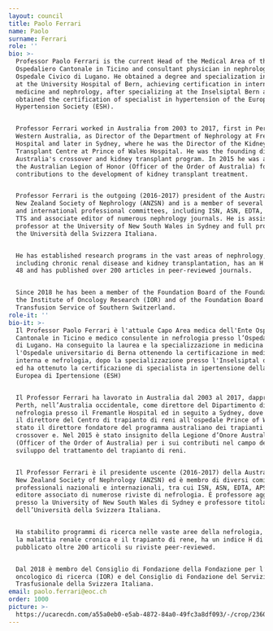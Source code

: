 ```yaml
---
layout: council
title: Paolo Ferrari
name: Paolo
surname: Ferrari
role: ''
bio: >-
  Professor Paolo Ferrari is the current Head of the Medical Area of the Ente
  Ospedaliero Cantonale in Ticino and consultant physician in nephrology at the
  Ospedale Civico di Lugano. He obtained a degree and specialization in medicine
  at the University Hospital of Bern, achieving certification in internal
  medicine and nephrology, after specializing at the Inselsiptal Bern and
  obtained the certification of specialist in hypertension of the European
  Hypertension Society (ESH).


  Professor Ferrari worked in Australia from 2003 to 2017, first in Perth,
  Western Australia, as Director of the Department of Nephrology at Fremantle
  Hospital and later in Sydney, where he was the Director of the Kidney
  Transplant Centre at Prince of Wales Hospital. He was the founding director of
  Australia's crossover and kidney transplant program. In 2015 he was awarded
  the Australian Legion of Honor (Officer of the Order of Australia) for his
  contributions to the development of kidney transplant treatment.


  Professor Ferrari is the outgoing (2016-2017) president of the Australian and
  New Zealand Society of Nephrology (ANZSN) and is a member of several national
  and international professional committees, including ISN, ASN, EDTA, APSN and
  TTS and associate editor of numerous nephrology journals. He is assistant
  professor at the University of New South Wales in Sydney and full professor at
  the Università della Svizzera Italiana.


  He has established research programs in the vast areas of nephrology,
  including chronic renal disease and kidney transplantation, has an H index of
  48 and has published over 200 articles in peer-reviewed journals.


  Since 2018 he has been a member of the Foundation Board of the Foundation for
  the Institute of Oncology Research (IOR) and of the Foundation Board of the
  Transfusion Service of Southern Switzerland.
role-it: ''
bio-it: >-
  Il Professor Paolo Ferrari è l'attuale Capo Area medica dell'Ente Ospedaliero
  Cantonale in Ticino e medico consulente in nefrologia presso l’Ospedale Civico
  di Lugano. Ha conseguito la laurea e la specializzazione in medicina presso
  l'Ospedale universitario di Berna ottenendo la certificazione in medicina
  interna e nefrologia, dopo la specializzazione presso l'Inselsiptal di Berna
  ed ha ottenuto la certificazione di specialista in ipertensione della Società
  Europea di Ipertensione (ESH)


  Il Professor Ferrari ha lavorato in Australia dal 2003 al 2017, dapprima a
  Perth, nell’Australia occidentale, come direttore del Dipartimento di
  nefrologia presso il Fremantle Hospital ed in seguito a Sydney, dove è stato
  il direttore del Centro di trapianto di reni all'ospedale Prince of Wales. È
  stato il direttore fondatore del programma australiano dei trapianti di reni
  crossover e. Nel 2015 è stato insignito della Legione d’Onore Australiana
  (Officer of the Order of Australia) per i sui contributi nel campo dello
  sviluppo del trattamento del trapianto di reni.


  Il Professor Ferrari è il presidente uscente (2016-2017) della Australian and
  New Zealand Society of Nephrology (ANZSN) ed è membro di diversi comitati
  professionali nazionali e internazionali, tra cui ISN, ASN, EDTA, APSN e TTS e
  editore associato di numerose riviste di nefrologia. È professore aggiunto
  presso la University of New South Wales di Sydney e professore titolare
  dell’Università della Svizzera Italiana.


  Ha stabilito programmi di ricerca nelle vaste aree della nefrologia, tra cui
  la malattia renale cronica e il trapianto di rene, ha un indice H di 48 e ha
  pubblicato oltre 200 articoli su riviste peer-reviewed.


  Dal 2018 è membro del Consiglio di Fondazione della Fondazione per l’Istituto
  oncologico di ricerca (IOR) e del Consiglio di Fondazione del Servizio
  Trasfusionale della Svizzera Italiana.
email: paolo.ferrari@eoc.ch
order: 1000
picture: >-
  https://ucarecdn.com/a55a0eb0-e5ab-4872-84a0-49fc3a8df093/-/crop/2360x2370/731,450/-/preview/
---
```


